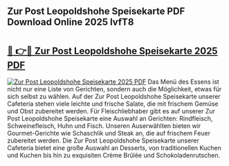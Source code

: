 ## Zur Post Leopoldshohe Speisekarte PDF Download Online 2025 lvfT8

# <h2><a href="http://gcdeek.nevu.top/?p=Zur+Post+Leopoldshohe+Speisekarte">🔗 👉🔴 Zur Post Leopoldshohe Speisekarte 2025 PDF</a></h2>

[![Zur Post Leopoldshohe Speisekarte 2025 PDF](https://i.imgur.com/dBaPXMq.png)](http://gcdeek.nevu.top/?p=Zur+Post+Leopoldshohe+Speisekarte)
Das Menü des Essens ist nicht nur eine Liste von Gerichten, sondern auch die Möglichkeit, etwas für sich selbst zu wählen. Auf der Zur Post Leopoldshohe Speisekarte unserer Cafeteria stehen viele leichte und frische Salate, die mit frischem Gemüse und Obst zubereitet werden. Für Fleischliebhaber gibt es auf unserer Zur Post Leopoldshohe Speisekarte eine Auswahl an Gerichten: Rindfleisch, Schweinefleisch, Huhn und Fisch. Unseren Auserwählten bieten wir Gourmet-Gerichte wie Schaschlik und Steak an, die auf frischem Feuer zubereitet werden. Die Zur Post Leopoldshohe Speisekarte unserer Cafeteria bietet eine große Auswahl an Desserts, von traditionellen Kuchen und Kuchen bis hin zu exquisiten Crème Brûlée und Schokoladenrutschen.
